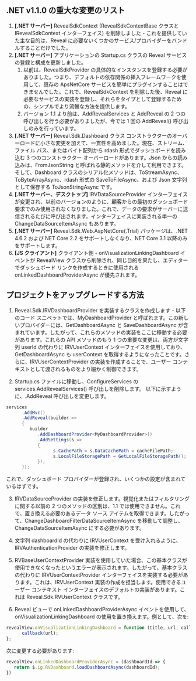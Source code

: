 ## .NET v1.1.0 の重大な変更のリスト

1. **[.NET サーバー]** RevealSdkContext (RevealSdkContextBase クラスと IRevealSdkContext インターフェイス) を削除しました - これを提供していた主な目的は、Reveal に必要ないくつかのサービス/プロバイダーをバンドルすることだけでした。
2. **[.NET サーバー]** アプリケーションの Startup.cs クラスの Reveal サービスの登録と構成を更新しました。
   1. 以前は、RevealSdkProvider の具体的なインスタンスを登録する必要がありました。つまり、デフォルトの依存関係の挿入フレームワークを使用して、既存の ApsNetCore サービスを簡単にプラグインすることはできませんでした。これで、RevealSdkContext を削除した後、Reveal に必要なサービスの実装を登録し、それらをタイプとして登録するための、シンプルでより流暢な方法を提供します。
   2. バージョン 1.1 より前は、AddRevealServices と AddReveal の 2 つの呼び出しを行う必要がありましたが、今では 1 回の AddReveal() 呼び出しのみを行っています。
3. **[.NET サーバー]** Reveal.Sdk.Dashboard クラス コンストラクターのオーバーロードに小さな変更を加えて、一貫性を高めました。現在、ストリーム、ファイル パス、またはバイト配列から rdash 形式でダッシュボードを読み込む 3 つのコンストラクター オーバーロードがあります。Json からの読み込みは、FromJsonString と呼ばれる静的メソッドを介して利用できます。そして、Dashboard クラスのシリアル化メソッドは、ToStreamAsync、ToByteArrayAsync、rdash 形式の SaveToFileAsync、および Json 文字列として保存する ToJsonStringAsync です。
4. **[.NET サーバー、デスクトップ]** IRVDataSourceProvider インターフェイスが変更され、以前のバージョンのように、顧客からの最初のダッシュボード要求でのみ使用されなくなりました。これで、データの要求がサーバーに送信されるたびに呼び出されます。インターフェイスに実装される単一の ChangeDataSourceItemAsync もあります。
5. **[.NET サーバー]** Reveal.Sdk.Web.AspNetCore(.Trial) パッケージは、.NET 4.6.2 および NET Core 2.2 をサポートしなくなり、NET Core 3.1 以降のみをサポートします。
6. **[JS クライアント]** クライアント側 - onVisualizationLinkingDashboard イベントが RevealView クラスから削除され、同じ目的を果たし、エディターでダッシュボード リンクを作成するときに使用される onLinkedDashboardProviderAsync が優先されます。

## プロジェクトをアップグレードする方法

1. Reveal.Sdk.IRVDashboardProvider を実装するクラスを作成します - 以下のコード スニペットでは、MyDashboardProvider と呼ばれます。この新しいプロバイダーには、GetDashboardAsync と SaveDashboardAsync が含まれています。したがって、これらのメソッドの実装をここに移動する必要があります。これらの API メソッドのもう 1 つの重要な変更は、両方が文字列 userId の代わりに IRVUserContext インターフェイスを使用しており、GetDashboardAsync も userContext を取得するようになったことです。さらに、IRVUserContextProvider の実装を作成することで、ユーザー コンテキストとして渡されるものをより細かく制御できます。

2. Startup.cs ファイルに移動し、ConfigureServices の services.AddRevealServices() 呼び出しを削除します。
以下に示すように、.AddReveal 呼び出しを変更します。
```csharp
services
      .AddMvc()
      .AddReveal(builder => 
      {
         builder
            .AddDashboardProvider<MyDashboardProvider>()
            .AddSettings(s =>
            {
                  s.CachePath = s.DataCachePath = cacheFilePath;
                  s.LocalFileStoragePath = GetLocalFileStoragePath();
            });
      });
```
これで、ダッシュボード プロバイダーが登録され、いくつかの設定が含まれているはずです。

3. IRVDataSourceProvider の実装を修正します。視覚化またはフィルタリングに関する以前の 2 つのメソッドの区別は、1.1 では使用できません。これで、置き換える必要のあるデータ ソース アイテムを取得できます。したがって、ChangeDashboardFilterDataSourceItemAsync を移動して調整し、ChangeDataSourceItemAsync にする必要があります。
4. 文字列 dashboardId の代わりに IRVUserContext を受け入れるように、IRVAuthenticationProvider の実装を修正します。
5. RVBaseUserContextProvider 実装を使用していた場合、この基本クラスが使用できなくなったというエラーが表示されます。したがって、基本クラスの代わりに IRVUserContextProvider インターフェイスを実装する必要があります。これは、IRVUserContext 実装の作成を担当します。使用できるユーザー コンテキスト インターフェイスのデフォルトの実装があります。これは Reveal.Sdk.RVUserContext クラスです。

6. Reveal ビューで onLinkedDashboardProviderAsync イベントを使用して、onVisualizationLinkingDashboard の使用を置き換えます。例として、次を:
```javascript
revealView.onVisualizationLinkingDashboard = function (title, url, callback) {
      callback(url);
};
```
次に変更する必要があります:
```javascript
revealView.onLinkedDashboardProviderAsync = (dashboardId => {
   return $.ig.RVDashboard.loadDashboardAsync(dashboardId);
})
```
